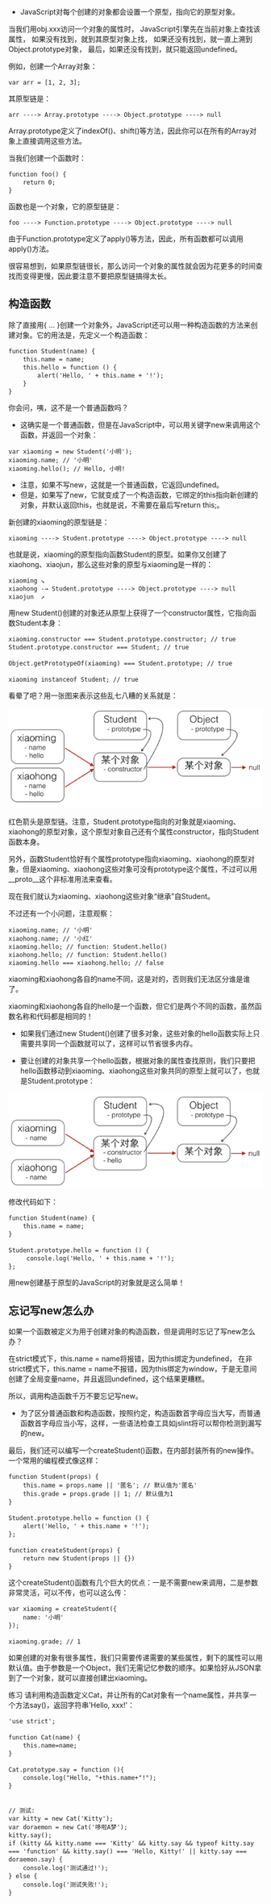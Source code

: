 - JavaScript对每个创建的对象都会设置一个原型，指向它的原型对象。

当我们用obj.xxx访问一个对象的属性时，
JavaScript引擎先在当前对象上查找该属性，
如果没有找到，就到其原型对象上找，
如果还没有找到，就一直上溯到Object.prototype对象，
最后，如果还没有找到，就只能返回undefined。

例如，创建一个Array对象：
```
var arr = [1, 2, 3];
```
其原型链是：
```
arr ----> Array.prototype ----> Object.prototype ----> null
```

Array.prototype定义了indexOf()、shift()等方法，因此你可以在所有的Array对象上直接调用这些方法。

当我们创建一个函数时：
```
function foo() {
    return 0;
}
```
函数也是一个对象，它的原型链是：
```
foo ----> Function.prototype ----> Object.prototype ----> null
```
由于Function.prototype定义了apply()等方法，因此，所有函数都可以调用apply()方法。

很容易想到，如果原型链很长，那么访问一个对象的属性就会因为花更多的时间查找而变得更慢，因此要注意不要把原型链搞得太长。

## 构造函数

除了直接用{ ... }创建一个对象外，JavaScript还可以用一种构造函数的方法来创建对象。它的用法是，先定义一个构造函数：

```
function Student(name) {
    this.name = name;
    this.hello = function () {
        alert('Hello, ' + this.name + '!');
    }
}
```
你会问，咦，这不是一个普通函数吗？

- 这确实是一个普通函数，但是在JavaScript中，可以用关键字new来调用这个函数，并返回一个对象：
```
var xiaoming = new Student('小明');
xiaoming.name; // '小明'
xiaoming.hello(); // Hello, 小明!
```
- 注意，如果不写new，这就是一个普通函数，它返回undefined。
- 但是，如果写了new，它就变成了一个构造函数，它绑定的this指向新创建的对象，并默认返回this，也就是说，不需要在最后写return this;。

新创建的xiaoming的原型链是：
```
xiaoming ----> Student.prototype ----> Object.prototype ----> null
```
也就是说，xiaoming的原型指向函数Student的原型。如果你又创建了xiaohong、xiaojun，那么这些对象的原型与xiaoming是一样的：
```
xiaoming ↘
xiaohong -→ Student.prototype ----> Object.prototype ----> null
xiaojun  ↗
```
用new Student()创建的对象还从原型上获得了一个constructor属性，它指向函数Student本身：
```
xiaoming.constructor === Student.prototype.constructor; // true
Student.prototype.constructor === Student; // true

Object.getPrototypeOf(xiaoming) === Student.prototype; // true

xiaoming instanceof Student; // true

```
看晕了吧？用一张图来表示这些乱七八糟的关系就是：

![Alt text](img/constructor.png)

红色箭头是原型链。注意，Student.prototype指向的对象就是xiaoming、xiaohong的原型对象，这个原型对象自己还有个属性constructor，指向Student函数本身。

另外，函数Student恰好有个属性prototype指向xiaoming、xiaohong的原型对象，但是xiaoming、xiaohong这些对象可没有prototype这个属性，不过可以用__proto__这个非标准用法来查看。

现在我们就认为xiaoming、xiaohong这些对象“继承”自Student。

不过还有一个小问题，注意观察：
```
xiaoming.name; // '小明'
xiaohong.name; // '小红'
xiaoming.hello; // function: Student.hello()
xiaohong.hello; // function: Student.hello()
xiaoming.hello === xiaohong.hello; // false
```
xiaoming和xiaohong各自的name不同，这是对的，否则我们无法区分谁是谁了。

xiaoming和xiaohong各自的hello是一个函数，但它们是两个不同的函数，虽然函数名称和代码都是相同的！

- 如果我们通过new Student()创建了很多对象，这些对象的hello函数实际上只需要共享同一个函数就可以了，这样可以节省很多内存。

- 要让创建的对象共享一个hello函数，根据对象的属性查找原则，我们只要把hello函数移动到xiaoming、xiaohong这些对象共同的原型上就可以了，也就是Student.prototype：

![Alt text](img/constructor2.png)

修改代码如下：
```
function Student(name) {
    this.name = name;
}

Student.prototype.hello = function () {
     console.log('Hello, ' + this.name + '!');
};
```
用new创建基于原型的JavaScript的对象就是这么简单！

## 忘记写new怎么办


如果一个函数被定义为用于创建对象的构造函数，但是调用时忘记了写new怎么办？

在strict模式下，this.name = name将报错，因为this绑定为undefined，
在非strict模式下，this.name = name不报错，因为this绑定为window，于是无意间创建了全局变量name，并且返回undefined，这个结果更糟糕。

所以，调用构造函数千万不要忘记写new。
- 为了区分普通函数和构造函数，按照约定，构造函数首字母应当大写，而普通函数首字母应当小写，这样，一些语法检查工具如jslint将可以帮你检测到漏写的new。

最后，我们还可以编写一个createStudent()函数，在内部封装所有的new操作。一个常用的编程模式像这样：

```
function Student(props) {
    this.name = props.name || '匿名'; // 默认值为'匿名'
    this.grade = props.grade || 1; // 默认值为1
}

Student.prototype.hello = function () {
    alert('Hello, ' + this.name + '!');
};

function createStudent(props) {
    return new Student(props || {})
}
```

这个createStudent()函数有几个巨大的优点：一是不需要new来调用，二是参数非常灵活，可以不传，也可以这么传：

```
var xiaoming = createStudent({
    name: '小明'
});

xiaoming.grade; // 1
```
如果创建的对象有很多属性，我们只需要传递需要的某些属性，剩下的属性可以用默认值。由于参数是一个Object，我们无需记忆参数的顺序。如果恰好从JSON拿到了一个对象，就可以直接创建出xiaoming。

练习
请利用构造函数定义Cat，并让所有的Cat对象有一个name属性，并共享一个方法say()，返回字符串'Hello, xxx!'：

```
'use strict';

function Cat(name) {
    this.name=name;
}

Cat.prototype.say = function (){
    console.log("Hello, "+this.name+"!");
}


// 测试:
var kitty = new Cat('Kitty');
var doraemon = new Cat('哆啦A梦');
kitty.say();
if (kitty && kitty.name === 'Kitty' && kitty.say && typeof kitty.say === 'function' && kitty.say() === 'Hello, Kitty!' || kitty.say === doraemon.say) {
    console.log('测试通过!');
} else {
    console.log('测试失败!');
}

```